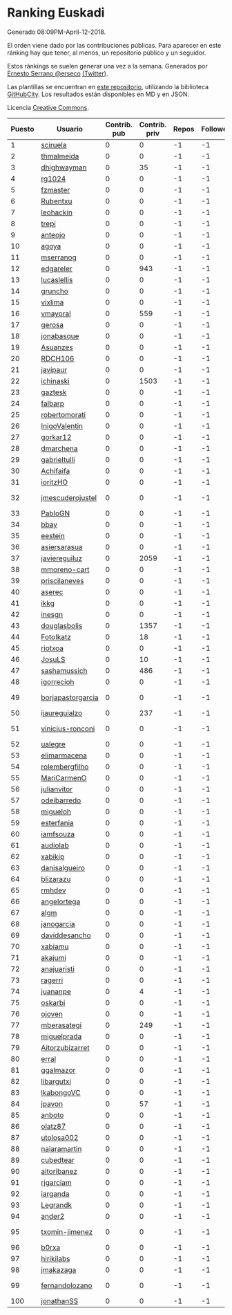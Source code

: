 # Ranking Euskadi

Generado 08:09PM-April-12-2018.

El orden viene dado por las contribuciones públicas. Para aparecer en este ránking hay que tener, al menos, un repositorio público y un seguidor.

Estos ránkings se suelen generar una vez a la semana. Generados por [Ernesto Serrano @erseco](https://github.com/erseco/) [(Twitter)](https://twitter.com/erseco).

Las plantillas se encuentran en [este repositorio](https://github.com/iblancasa/GH-Spanish-Ranking), utilizando la biblioteca [GitHubCity](https://github.com/iblancasa/GitHubCity). Los resultados están disponibles en MD y en JSON.

Licencia [Creative Commons](https://creativecommons.org/licenses/by/4.0/).

| Puesto   |  Usuario  | Contrib. pub | Contrib. priv |Repos| Followers | Desde |  Avatar  |
|----------|-----------|--------------|---------------|-----|-----------|-------|----------|
|1|[sciruela](https://github.com/sciruela)|0|0|-1|-1||![sciruela]()|
|2|[thmalmeida](https://github.com/thmalmeida)|0|0|-1|-1||![thmalmeida]()|
|3|[dhighwayman](https://github.com/dhighwayman)|0|35|-1|-1||![dhighwayman]()|
|4|[rg1024](https://github.com/rg1024)|0|0|-1|-1||![rg1024]()|
|5|[fzmaster](https://github.com/fzmaster)|0|0|-1|-1||![fzmaster]()|
|6|[Rubentxu](https://github.com/Rubentxu)|0|0|-1|-1||![Rubentxu]()|
|7|[leohackin](https://github.com/leohackin)|0|0|-1|-1||![leohackin]()|
|8|[trepi](https://github.com/trepi)|0|0|-1|-1||![trepi]()|
|9|[anteojo](https://github.com/anteojo)|0|0|-1|-1||![anteojo]()|
|10|[agoya](https://github.com/agoya)|0|0|-1|-1||![agoya]()|
|11|[mserranog](https://github.com/mserranog)|0|0|-1|-1||![mserranog]()|
|12|[edgareler](https://github.com/edgareler)|0|943|-1|-1||![edgareler]()|
|13|[lucaslellis](https://github.com/lucaslellis)|0|0|-1|-1||![lucaslellis]()|
|14|[gruncho](https://github.com/gruncho)|0|0|-1|-1||![gruncho]()|
|15|[vixlima](https://github.com/vixlima)|0|0|-1|-1||![vixlima]()|
|16|[vmayoral](https://github.com/vmayoral)|0|559|-1|-1||![vmayoral]()|
|17|[gerosa](https://github.com/gerosa)|0|0|-1|-1||![gerosa]()|
|18|[jonabasque](https://github.com/jonabasque)|0|0|-1|-1||![jonabasque]()|
|19|[Asuanzes](https://github.com/Asuanzes)|0|0|-1|-1||![Asuanzes]()|
|20|[RDCH106](https://github.com/RDCH106)|0|0|-1|-1||![RDCH106]()|
|21|[javipaur](https://github.com/javipaur)|0|0|-1|-1||![javipaur]()|
|22|[ichinaski](https://github.com/ichinaski)|0|1503|-1|-1||![ichinaski]()|
|23|[gaztesk](https://github.com/gaztesk)|0|0|-1|-1||![gaztesk]()|
|24|[falbarp](https://github.com/falbarp)|0|0|-1|-1||![falbarp]()|
|25|[robertomorati](https://github.com/robertomorati)|0|0|-1|-1||![robertomorati]()|
|26|[InigoValentin](https://github.com/InigoValentin)|0|0|-1|-1||![InigoValentin]()|
|27|[gorkar12](https://github.com/gorkar12)|0|0|-1|-1||![gorkar12]()|
|28|[dmarchena](https://github.com/dmarchena)|0|0|-1|-1||![dmarchena]()|
|29|[gabrieltulli](https://github.com/gabrieltulli)|0|0|-1|-1||![gabrieltulli]()|
|30|[Achifaifa](https://github.com/Achifaifa)|0|0|-1|-1||![Achifaifa]()|
|31|[ioritzHO](https://github.com/ioritzHO)|0|0|-1|-1||![ioritzHO]()|
|32|[jmescuderojustel](https://github.com/jmescuderojustel)|0|0|-1|-1||![jmescuderojustel]()|
|33|[PabloGN](https://github.com/PabloGN)|0|0|-1|-1||![PabloGN]()|
|34|[bbay](https://github.com/bbay)|0|0|-1|-1||![bbay]()|
|35|[eestein](https://github.com/eestein)|0|0|-1|-1||![eestein]()|
|36|[asiersarasua](https://github.com/asiersarasua)|0|0|-1|-1||![asiersarasua]()|
|37|[javiereguiluz](https://github.com/javiereguiluz)|0|2059|-1|-1||![javiereguiluz]()|
|38|[mmoreno-cart](https://github.com/mmoreno-cart)|0|0|-1|-1||![mmoreno-cart]()|
|39|[priscilaneves](https://github.com/priscilaneves)|0|0|-1|-1||![priscilaneves]()|
|40|[aserec](https://github.com/aserec)|0|0|-1|-1||![aserec]()|
|41|[ikkg](https://github.com/ikkg)|0|0|-1|-1||![ikkg]()|
|42|[inesgn](https://github.com/inesgn)|0|0|-1|-1||![inesgn]()|
|43|[douglasbolis](https://github.com/douglasbolis)|0|1357|-1|-1||![douglasbolis]()|
|44|[FotoIkatz](https://github.com/FotoIkatz)|0|18|-1|-1||![FotoIkatz]()|
|45|[riotxoa](https://github.com/riotxoa)|0|0|-1|-1||![riotxoa]()|
|46|[JosuLS](https://github.com/JosuLS)|0|10|-1|-1||![JosuLS]()|
|47|[sashamussich](https://github.com/sashamussich)|0|486|-1|-1||![sashamussich]()|
|48|[igorrecioh](https://github.com/igorrecioh)|0|0|-1|-1||![igorrecioh]()|
|49|[borjapastorgarcia](https://github.com/borjapastorgarcia)|0|0|-1|-1||![borjapastorgarcia]()|
|50|[ijaureguialzo](https://github.com/ijaureguialzo)|0|237|-1|-1||![ijaureguialzo]()|
|51|[vinicius-ronconi](https://github.com/vinicius-ronconi)|0|0|-1|-1||![vinicius-ronconi]()|
|52|[ualegre](https://github.com/ualegre)|0|0|-1|-1||![ualegre]()|
|53|[elimarmacena](https://github.com/elimarmacena)|0|0|-1|-1||![elimarmacena]()|
|54|[rolembergfilho](https://github.com/rolembergfilho)|0|0|-1|-1||![rolembergfilho]()|
|55|[MariCarmenO](https://github.com/MariCarmenO)|0|0|-1|-1||![MariCarmenO]()|
|56|[julianvitor](https://github.com/julianvitor)|0|0|-1|-1||![julianvitor]()|
|57|[odeibarredo](https://github.com/odeibarredo)|0|0|-1|-1||![odeibarredo]()|
|58|[migueloh](https://github.com/migueloh)|0|0|-1|-1||![migueloh]()|
|59|[esterfania](https://github.com/esterfania)|0|0|-1|-1||![esterfania]()|
|60|[iamfsouza](https://github.com/iamfsouza)|0|0|-1|-1||![iamfsouza]()|
|61|[audiolab](https://github.com/audiolab)|0|0|-1|-1||![audiolab]()|
|62|[xabikip](https://github.com/xabikip)|0|0|-1|-1||![xabikip]()|
|63|[danisalgueiro](https://github.com/danisalgueiro)|0|0|-1|-1||![danisalgueiro]()|
|64|[blizarazu](https://github.com/blizarazu)|0|0|-1|-1||![blizarazu]()|
|65|[rmhdev](https://github.com/rmhdev)|0|0|-1|-1||![rmhdev]()|
|66|[angelortega](https://github.com/angelortega)|0|0|-1|-1||![angelortega]()|
|67|[algm](https://github.com/algm)|0|0|-1|-1||![algm]()|
|68|[janogarcia](https://github.com/janogarcia)|0|0|-1|-1||![janogarcia]()|
|69|[daviddesancho](https://github.com/daviddesancho)|0|0|-1|-1||![daviddesancho]()|
|70|[xabiamu](https://github.com/xabiamu)|0|0|-1|-1||![xabiamu]()|
|71|[akajumi](https://github.com/akajumi)|0|0|-1|-1||![akajumi]()|
|72|[anajuaristi](https://github.com/anajuaristi)|0|0|-1|-1||![anajuaristi]()|
|73|[ragerri](https://github.com/ragerri)|0|0|-1|-1||![ragerri]()|
|74|[juananpe](https://github.com/juananpe)|0|4|-1|-1||![juananpe]()|
|75|[oskarbi](https://github.com/oskarbi)|0|0|-1|-1||![oskarbi]()|
|76|[ojoven](https://github.com/ojoven)|0|0|-1|-1||![ojoven]()|
|77|[mberasategi](https://github.com/mberasategi)|0|249|-1|-1||![mberasategi]()|
|78|[miguelprada](https://github.com/miguelprada)|0|0|-1|-1||![miguelprada]()|
|79|[Aitorzubizarret](https://github.com/Aitorzubizarret)|0|0|-1|-1||![Aitorzubizarret]()|
|80|[erral](https://github.com/erral)|0|0|-1|-1||![erral]()|
|81|[ggalmazor](https://github.com/ggalmazor)|0|0|-1|-1||![ggalmazor]()|
|82|[libargutxi](https://github.com/libargutxi)|0|0|-1|-1||![libargutxi]()|
|83|[lkabongoVC](https://github.com/lkabongoVC)|0|0|-1|-1||![lkabongoVC]()|
|84|[jpavon](https://github.com/jpavon)|0|57|-1|-1||![jpavon]()|
|85|[anboto](https://github.com/anboto)|0|0|-1|-1||![anboto]()|
|86|[olatz87](https://github.com/olatz87)|0|0|-1|-1||![olatz87]()|
|87|[utolosa002](https://github.com/utolosa002)|0|0|-1|-1||![utolosa002]()|
|88|[naiaramartin](https://github.com/naiaramartin)|0|0|-1|-1||![naiaramartin]()|
|89|[cubedtear](https://github.com/cubedtear)|0|0|-1|-1||![cubedtear]()|
|90|[aitoribanez](https://github.com/aitoribanez)|0|0|-1|-1||![aitoribanez]()|
|91|[rjgarciam](https://github.com/rjgarciam)|0|0|-1|-1||![rjgarciam]()|
|92|[iarganda](https://github.com/iarganda)|0|0|-1|-1||![iarganda]()|
|93|[Legrandk](https://github.com/Legrandk)|0|0|-1|-1||![Legrandk]()|
|94|[ander2](https://github.com/ander2)|0|0|-1|-1||![ander2]()|
|95|[txomin-jimenez](https://github.com/txomin-jimenez)|0|0|-1|-1||![txomin-jimenez]()|
|96|[b0rxa](https://github.com/b0rxa)|0|0|-1|-1||![b0rxa]()|
|97|[hirikilabs](https://github.com/hirikilabs)|0|0|-1|-1||![hirikilabs]()|
|98|[jmakazaga](https://github.com/jmakazaga)|0|0|-1|-1||![jmakazaga]()|
|99|[fernandolozano](https://github.com/fernandolozano)|0|0|-1|-1||![fernandolozano]()|
|100|[jonathanSS](https://github.com/jonathanSS)|0|0|-1|-1||![jonathanSS]()|

